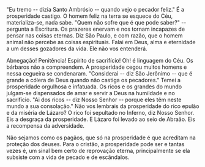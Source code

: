 "Eu tremo -- dizia Santo Ambrósio -- quando vejo o pecador feliz." É a prosperidade castigo. O homem feliz na terra se esquece do Céu, materializa-se, nada sabe. "Quem não sofre que é que pode saber?" -- pergunta a Escritura. Os prazeres enervam e nos tornam incapazes de pensar nas coisas eternas. Diz São Paulo, e com razão, que o homem animal não percebe as coisas espirituais. Falai em Deus, alma e eternidade a um desses gozadores da vida. Ele não vos entenderá.

Abnegação! Penitência! Espírito de sacrifício! Oh! é linguagem do Céu. Os bárbaros não a compreendem. A prosperidade cegou muitos homens e nessa cegueira se condenaram. "Considerai -- diz São Jerônimo -- que é grande a cólera de Deus quando não castiga os pecadores." Temei a prosperidade orgulhosa e infatuada. Os ricos e os grandes do mundo julgam-se dispensados de amar e servir a Deus na humildade e no sacrifício. "Ai dos ricos -- diz Nosso Senhor -- porque eles têm neste mundo a sua consolação." Não vos lembrais da prosperidade do rico epulão e da miséria de Lázaro? O rico foi sepultado no Inferno, diz Nosso Senhor. Eis a desgraça da prosperidade. E Lázaro foi levado ao seio de Abraão. Eis a recompensa da adversidade.

Não sejamos como os pagãos, que só na prosperidade é que acreditam na proteção dos deuses. Para o cristão, a prosperidade pode ser e tantas vezes é, um sinal bem certo de reprovação eterna, principalmente se ela subsiste com a vida de pecado e de escândalos.